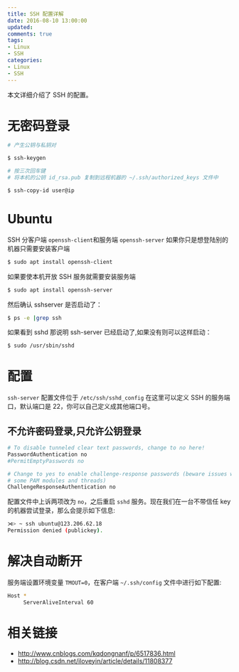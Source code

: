 ```yaml
---
title: SSH 配置详解
date: 2016-08-10 13:00:00
updated:
comments: true
tags:
- Linux
- SSH
categories:
- Linux
- SSH
---
```


本文详细介绍了 SSH 的配置。

<!--more-->

# 无密码登录

```bash
# 产生公钥与私钥对

$ ssh-keygen

# 按三次回车键
# 将本机的公钥 id_rsa.pub 复制到远程机器的 ~/.ssh/authorized_keys 文件中

$ ssh-copy-id user@ip
```

# Ubuntu

SSH 分客户端 `openssh-client`和服务端 `openssh-server` 如果你只是想登陆别的机器只需要安装客户端

```bash
$ sudo apt install openssh-client
```

如果要使本机开放 SSH 服务就需要安装服务端

```bash
$ sudo apt install openssh-server
```

然后确认 sshserver 是否启动了：

```bash
$ ps -e |grep ssh
```

如果看到 sshd 那说明 ssh-server 已经启动了,如果没有则可以这样启动：

```bash
$ sudo /usr/sbin/sshd
```

# 配置

`ssh-server` 配置文件位于 `/etc/ssh/sshd_config` 在这里可以定义 SSH 的服务端口，默认端口是 22，你可以自己定义成其他端口号。

## 不允许密码登录,只允许公钥登录

```bash
# To disable tunneled clear text passwords, change to no here!
PasswordAuthentication no
#PermitEmptyPasswords no

# Change to yes to enable challenge-response passwords (beware issues with
# some PAM modules and threads)
ChallengeResponseAuthentication no
```

配置文件中上诉两项改为 `no`，之后重启 `sshd` 服务。现在我们在一台不带信任 key 的机器尝试登录，那么会提示如下信息:

```bash
⋊> ~ ssh ubuntu@123.206.62.18
Permission denied (publickey).
```

# 解决自动断开

服务端设置环境变量 `TMOUT=0`，在客户端 `~/.ssh/config` 文件中进行如下配置:

```bash
Host *
     ServerAliveInterval 60
```

# 相关链接

* http://www.cnblogs.com/kqdongnanf/p/6517836.html
* http://blog.csdn.net/iloveyin/article/details/11808377
